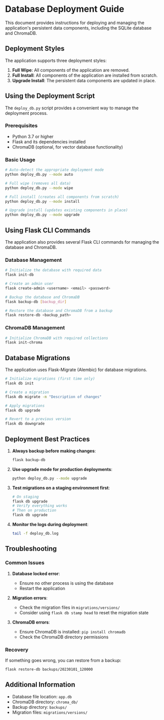 # Database Deployment Guide

This document provides instructions for deploying and managing the application's persistent data components, including the SQLite database and ChromaDB.

## Deployment Styles

The application supports three deployment styles:

1. **Full Wipe**: All components of the application are removed.
2. **Full Install**: All components of the application are installed from scratch.
3. **Upgrade Install**: The persistent data components are updated in place.

## Using the Deployment Script

The `deploy_db.py` script provides a convenient way to manage the deployment process.

### Prerequisites

- Python 3.7 or higher
- Flask and its dependencies installed
- ChromaDB (optional, for vector database functionality)

### Basic Usage

```bash
# Auto-detect the appropriate deployment mode
python deploy_db.py --mode auto

# Full wipe (removes all data)
python deploy_db.py --mode wipe

# Full install (creates all components from scratch)
python deploy_db.py --mode install

# Upgrade install (updates existing components in place)
python deploy_db.py --mode upgrade
```

## Using Flask CLI Commands

The application also provides several Flask CLI commands for managing the database and ChromaDB.

### Database Management

```bash
# Initialize the database with required data
flask init-db

# Create an admin user
flask create-admin <username> <email> <password>

# Backup the database and ChromaDB
flask backup-db [backup_dir]

# Restore the database and ChromaDB from a backup
flask restore-db <backup_path>
```

### ChromaDB Management

```bash
# Initialize ChromaDB with required collections
flask init-chroma
```

## Database Migrations

The application uses Flask-Migrate (Alembic) for database migrations.

```bash
# Initialize migrations (first time only)
flask db init

# Create a migration
flask db migrate -m "Description of changes"

# Apply migrations
flask db upgrade

# Revert to a previous version
flask db downgrade
```

## Deployment Best Practices

1. **Always backup before making changes**:
   ```bash
   flask backup-db
   ```

2. **Use upgrade mode for production deployments**:
   ```bash
   python deploy_db.py --mode upgrade
   ```

3. **Test migrations on a staging environment first**:
   ```bash
   # On staging
   flask db upgrade
   # Verify everything works
   # Then on production
   flask db upgrade
   ```

4. **Monitor the logs during deployment**:
   ```bash
   tail -f deploy_db.log
   ```

## Troubleshooting

### Common Issues

1. **Database locked error**:
   - Ensure no other process is using the database
   - Restart the application

2. **Migration errors**:
   - Check the migration files in `migrations/versions/`
   - Consider using `flask db stamp head` to reset the migration state

3. **ChromaDB errors**:
   - Ensure ChromaDB is installed: `pip install chromadb`
   - Check the ChromaDB directory permissions

### Recovery

If something goes wrong, you can restore from a backup:

```bash
flask restore-db backups/20230101_120000
```

## Additional Information

- Database file location: `app.db`
- ChromaDB directory: `chroma_db/`
- Backup directory: `backups/`
- Migration files: `migrations/versions/`
